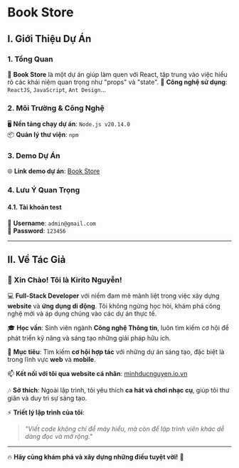 # **Book Store**

## **I. Giới Thiệu Dự Án**

### **1. Tổng Quan**
🚀 **Book Store** là một dự án giúp làm quen với React, tập trung vào việc hiểu rõ các khái niệm quan trọng như "props" và "state".
🔧 **Công nghệ sử dụng**: `ReactJS`, `JavaScript`, `Ant Design`...

### **2. Môi Trường & Công Nghệ**
🖥️ **Nền tảng chạy dự án**: `Node.js v20.14.0`  
📦 **Quản lý thư viện**: `npm`

### **3. Demo Dự Án**
🌐 **Link demo dự án**: [Book Store](https://book-store-wheat-three.vercel.app/)

### **4. Lưu Ý Quan Trọng**
#### **4.1. Tài khoản test**
📧 **Username**: `admin@gmail.com`  
🔑 **Password**: `123456`

---

## **II. Về Tác Giả**

### **👋 Xin Chào! Tôi là Kirito Nguyễn!**

💻 **Full-Stack Developer** với niềm đam mê mãnh liệt trong việc xây dựng **website** và **ứng dụng di động**. Tôi không ngừng học hỏi, khám phá công nghệ mới và áp dụng chúng vào các dự án thực tế.

🎓 **Học vấn**: Sinh viên ngành **Công nghệ Thông tin**, luôn tìm kiếm cơ hội để phát triển kỹ năng và sáng tạo những giải pháp hữu ích.

💼 **Mục tiêu**: Tìm kiếm **cơ hội hợp tác** với những dự án sáng tạo, đặc biệt là trong lĩnh vực **web** và **mobile**.

📫 **Kết nối với tôi qua website cá nhân**: [minhducnguyen.io.vn](https://minhducnguyen.io.vn)

🎶 **Sở thích**: Ngoài lập trình, tôi yêu thích **ca hát và chơi nhạc cụ**, giúp tôi thư giãn và duy trì sự sáng tạo.

⚡ **Triết lý lập trình của tôi**:
> _"Viết code không chỉ để máy hiểu, mà còn để lập trình viên khác dễ dàng đọc và mở rộng."_

---

🔥 **Hãy cùng khám phá và xây dựng những điều tuyệt vời!** 🚀
